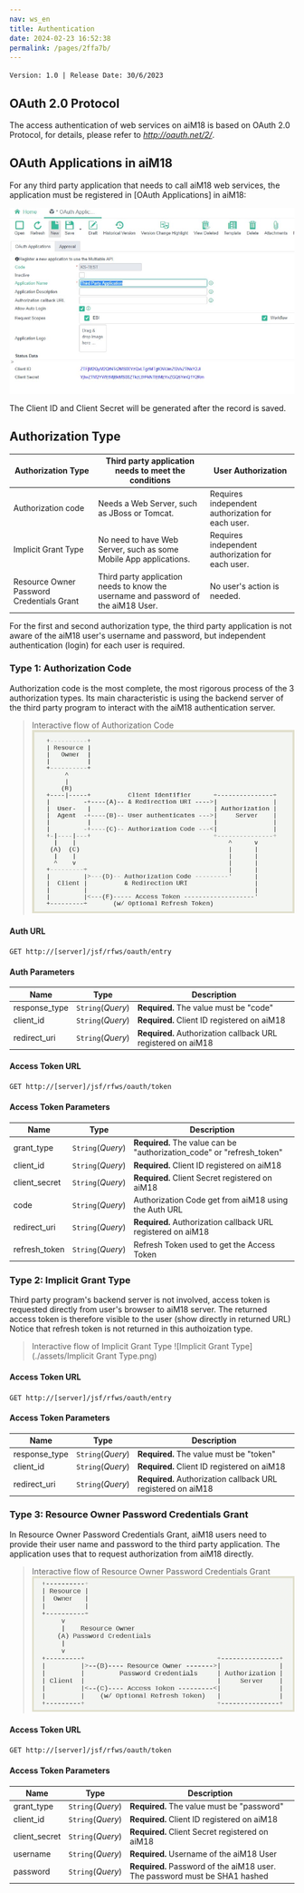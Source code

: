 ```yaml
---
nav: ws_en
title: Authentication
date: 2024-02-23 16:52:38
permalink: /pages/2ffa7b/
---
```


`Version: 1.0 | Release Date: 30/6/2023`


## OAuth 2.0 Protocol

The access authentication of web services on aiM18 is based on OAuth 2.0 Protocol, for details, please refer to *http://oauth.net/2/*.



## OAuth Applications in aiM18

For any third party application that needs to call aiM18 web services, the application must be registered in [OAuth Applications] in aiM18:

![register](./assets/oauthregister.jpg)

The Client ID and Client Secret will be generated after the record is saved.



## Authorization Type

| **Authorization Type**                   | Third party application needs to meet the conditions | User Authorization                       |
| ---------------------------------------- | ---------------------------------------- | ---------------------------------------- |
| Authorization code                       | Needs a Web Server, such as JBoss or Tomcat. | Requires independent authorization for each user. |
| Implicit Grant Type                      | No need to have Web Server, such as some Mobile App applications. | Requires independent authorization for each user. |
| Resource Owner Password Credentials Grant | Third party application needs to know the username and password of the aiM18 User. | No user's action is needed.              |

For the first and second authorization type, the third party application is not aware of the aiM18 user's username and password, but independent authentication (login) for each user is required.



### Type 1: Authorization Code

Authorization code is the most complete, the most rigorous process of the 3 authorization types. Its main characteristic is using the backend server of the third party program to interact with the aiM18 authentication server.

> Interactive flow of Authorization Code
> ![](./assets/authorizationCode.png)



#### Auth URL

`GET http://[server]/jsf/rfws/oauth/entry`



#### Auth Parameters

| Name          | Type              | Description                              |
| ------------- | ----------------- | ---------------------------------------- |
| response_type | `String`(*Query*) | **Required.** The value must be "code"   |
| client_id     | `String`(*Query*) | **Required.** Client ID registered on aiM18 |
| redirect_uri  | `String`(*Query*) | **Required.** Authorization callback URL registered on aiM18 |



#### Access Token URL

`GET http://[server]/jsf/rfws/oauth/token`



#### Access Token Parameters

| Name          | Type              | Description                              |
| ------------- | ----------------- | ---------------------------------------- |
| grant_type    | `String`(*Query*) | **Required.** The value can be "authorization_code" or "refresh_token" |
| client_id     | `String`(*Query*) | **Required.** Client ID registered on aiM18 |
| client_secret | `String`(*Query*) | **Required.** Client Secret registered on aiM18 |
| code          | `String`(*Query*) | Authorization Code get from aiM18 using the Auth URL |
| redirect_uri  | `String`(*Query*) | **Required.** Authorization callback URL registered on aiM18 |
| refresh_token | `String`(*Query*) | Refresh Token used to get the Access Token |



### Type 2: Implicit Grant Type

Third party program's backend server is not involved, access token is requested directly from user's browser to aiM18 server. The returned access token is therefore visible to the user (show directly in returned URL)
Notice that refresh token is not returned in this authoization type.

> Interactive flow of Implicit Grant Type
> ![Implicit Grant Type](./assets/Implicit Grant Type.png)



#### Access Token URL

`GET http://[server]/jsf/rfws/oauth/entry`



#### Access Token Parameters

| Name          | Type              | Description                              |
| ------------- | ----------------- | ---------------------------------------- |
| response_type | `String`(*Query*) | **Required.**  The value must be "token" |
| client_id     | `String`(*Query*) | **Required.** Client ID registered on aiM18 |
| redirect_uri  | `String`(*Query*) | **Required.** Authorization callback URL registered on aiM18 |





### Type 3: Resource Owner Password Credentials Grant

In Resource Owner Password Credentials Grant, aiM18 users need to provide their user name and password to the third party application. The application uses that to request authorization from aiM18 directly.

> Interactive flow of Resource Owner Password Credentials Grant
> ![Implicit Grant Type](./assets/password.png)



#### Access Token URL

`GET http://[server]/jsf/rfws/oauth/token`



#### Access Token Parameters

| Name          | Type              | Description                              |
| ------------- | ----------------- | ---------------------------------------- |
| grant_type    | `String`(*Query*) | **Required.** The value must be "password" |
| client_id     | `String`(*Query*) | **Required.** Client ID registered on aiM18 |
| client_secret | `String`(*Query*) | **Required.** Client Secret registered on aiM18 |
| username      | `String`(*Query*) | **Required.** Username of the aiM18 User   |
| password      | `String`(*Query*) | **Required.** Password of the aiM18 user. The password must be SHA1 hashed |

